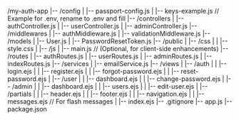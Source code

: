 /my-auth-app
|-- /config
|   |-- passport-config.js
|   |-- keys-example.js  // Example for .env, rename to .env and fill
|-- /controllers
|   |-- authController.js
|   |-- userController.js
|   |-- adminController.js
|-- /middlewares
|   |-- authMiddleware.js
|   |-- validationMiddleware.js
|-- /models
|   |-- User.js
|   |-- PasswordResetToken.js
|-- /public
|   |-- /css
|   |   |-- style.css
|   |-- /js
|       |-- main.js       // (Optional, for client-side enhancements)
|-- /routes
|   |-- authRoutes.js
|   |-- userRoutes.js
|   |-- adminRoutes.js
|   |-- indexRoutes.js
|-- /services
|   |-- emailService.js
|-- /views
|   |-- /auth
|   |   |-- login.ejs
|   |   |-- register.ejs
|   |   |-- forgot-password.ejs
|   |   |-- reset-password.ejs
|   |-- /user
|   |   |-- dashboard.ejs
|   |   |-- change-password.ejs
|   |-- /admin
|   |   |-- dashboard.ejs
|   |   |-- users.ejs
|   |   |-- edit-user.ejs
|   |-- /partials
|   |   |-- header.ejs
|   |   |-- footer.ejs
|   |   |-- navigation.ejs
|   |   |-- messages.ejs  // For flash messages
|   |-- index.ejs
|-- .gitignore
|-- app.js
|-- package.json